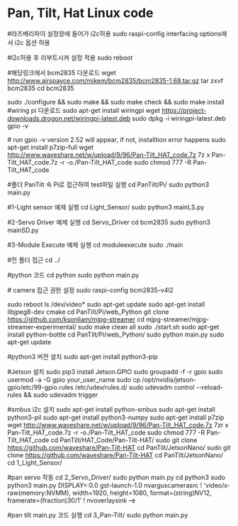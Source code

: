# Pan, Tilt, Hat Linux code

\#라즈베리파이 설정창에 들어가 i2c허용
sudo raspi-config
interfacing options에서 i2c 옵션 허용

\#i2c허용 후 리부트시켜 설정 적용
sudo reboot

\#해당링크에서 bcm2835 다운로드
wget http://www.airspayce.com/mikem/bcm2835/bcm2835-1.68.tar.gz
tar zxvf bcm2835
cd bcm2835

sudo ./configure && sudo make && sudo make check && sudo make install
\#wiring pi 다운로드
sudo apt-get install wiringpi
wget https://project-downloads.drogon.net/wiringpi-latest.deb
sudo dpkg -i wiringpi-latest.deb
gpio -v

\# run gpio -v version 2.52 will appear, if not, installtion error happens
sudo apt-get install p7zip-full
wget http://www.waveshare.net/w/upload/9/96/Pan-Tilt_HAT_code.7z
7z x Pan-Tilt_HAT_code.7z -r -o./Pan-Tilt_HAT_code
sudo chmod 777 -R Pan-Tilt_HAT_code

\#폴더 PanTilt 속 Pi로 접근하여 test파일 실행
cd PanTilt/Pi/
sudo python3 main.py

\#1-Light sensor 예제 실행
cd Light_Sensor/
sudo python3 mainLS.py

\#2-Servo Driver 예제 실행
cd Servo_Driver
cd bcm2835
sudo python3 mainSD.py

\#3-Module Execute 예제 실행
cd moduleexecute
sudo ./main

\#전 폴더 접근
cd ../

\#python 코드
cd python
sudo python main.py

\# camera 접근 권한 설정
sudo raspi-config
bcm2835-v4l2

sudo reboot
ls /dev/video*
sudo apt-get update
sudo apt-get install libjpeg8-dev cmake
cd PanTilt/Pi/web_Python
git clone https://github.com/ksonliam/mjpg-streamer
cd mjpg-streamer/mjpg-streamer-experimental/
sudo make clean all
sudo ./start.sh
sudo apt-get install python-bottle
cd PanTilt/Pi/web_Python/
sudo python main.py
sudo apt-get update

\#python3 버전 설치
sudo apt-get install python3-pip

\#Jetson 설치
sudo pip3 install Jetson.GPIO
sudo groupadd -f -r gpio
sudo usermod -a -G gpio your_user_name
sudo cp /opt/nvidia/jetson-gpio/etc/99-gpio.rules /etc/udev/rules.d/
sudo udevadm control --reload-rules && sudo udevadm trigger

\#smbus i2c 설치
sudo apt-get install python-smbus
sudo apt-get install python3-pil
sudo apt-get install python3-numpy
sudo apt-get install p7zip
wget http://www.waveshare.net/w/upload/9/96/Pan-Tilt_HAT_code.7z
7zr x Pan-Tilt_HAT_code.7z -r -o./Pan-Tilt_HAT_code
sudo chmod 777 -R Pan-Tilt_HAT_code
cd PanTilt/HAT_Code/Pan-Tilt-HAT/
sudo git clone https://github.com/waveshare/Pan-Tilt-HAT
cd PanTilt/JetsonNano/
sudo git clone https://github.com/waveshare/Pan-Tilt-HAT
cd PanTilt/JetsonNano/
cd 1_Light_Sensor/

\#pan servo 작동
cd 2_Servo_Driver/
sudo python main.py
cd python3
sudo python3 main.py
DISPLAY=:0.0 gst-launch-1.0 nvarguscamerasrc ! 'video/x-raw(memory:NVMM), width=1920, height=1080, format=(string)NV12, framerate=(fraction)30/1' ! nvoverlaysink –e

\#pan tilt main.py 코드 실행
cd 3_Pan-Tilt/
sudo python main.py

